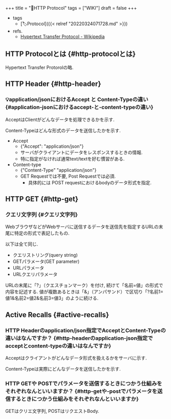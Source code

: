 +++
title = "📝HTTP Protocol"
tags = ["WIKI"]
draft = false
+++

-   tags
    -   [🏷Protocol]({{< relref "20220324071728.md" >}})
-   refs.
    -   [Hypertext Transfer Protocol - Wikipedia](https://ja.wikipedia.org/wiki/Hypertext_Transfer_Protocol)


## HTTP Protocolとは {#http-protocolとは}

Hypertext Transfer Protorolの略.


## HTTP Header {#http-header}


### 💡application/jsonにおけるAccept と Content-Typeの違い {#application-jsonにおけるaccept-と-content-typeの違い}

AcceptはClientがどんなデータを処理できるかを示す.

Content-Typeはどんな形式のデータを送信したかを示す.

-   Accept
    -   {"Accept": "application/json"}
    -   サーバがクライアントにデータをレスポンスするときの情報.
    -   特に指定がなければ通常text/textを好む慣習がある.
-   Content-type
    -   {"Content-Type" "application/json"}
    -   GET Requestでは不要, Post Requestでは必須.
        -   具体的には POST requestにおけるbodyのデータ形式を指定.


## HTTP GET {#http-get}


### クエリ文字列 {#クエリ文字列}

WebブラウザなどがWebサーバに送信するデータを送信先を指定するURLの末尾に特定の形式で表記したもの.

以下は全て同じ.

-   クエリストリング(query string)
-   GETパラメータ(GET parameter)
-   URLパラメータ
-   URLクエリパラメータ

URLの末尾に「?」（クエスチョンマーク）を付け, 続けて「名前=値」の形式で内容を記述する. 値が複数あるときは「&」（アンパサンド）で区切り「?名前1=値1&名前2=値2&名前3=値3」のように続ける.


## Active Recalls {#active-recalls}


### HTTP Headerのapplication/json指定でAcceptとContent-Typeの違いはなんですか？ {#http-headerのapplication-json指定でacceptとcontent-typeの違いはなんですか}

Acceptはクライアントがどんなデータ形式を扱えるかをサーバに示す.

Content-Typeは実際にどんなデータを送信したかを示す.


### HTTP GETや POSTでパラメータを送信するときにつかう仕組みをそれぞれなんといいますか？ {#http-getや-postでパラメータを送信するときにつかう仕組みをそれぞれなんといいますか}

GETはクリエ文字列, POSTはリクエストBody.
